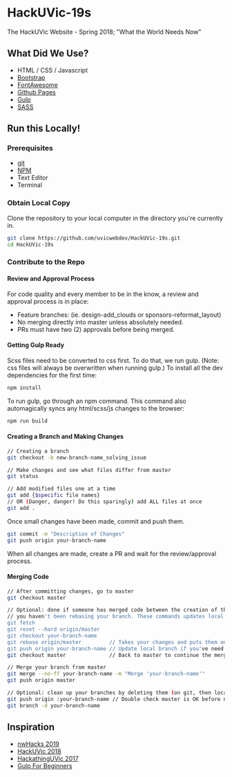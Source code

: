 # HackUVic-19s

The HackUVic Website - Spring 2018; "What the World Needs Now"

## What Did We Use?

* HTML / CSS / Javascript
* [Bootstrap](https://getbootstrap.com/)
* [FontAwesome](https://fontawesome.com/)
* [Github Pages](https://pages.github.com/)
* [Gulp](https://github.com/gulpjs/gulp)
* [SASS](http://sass-lang.com/)

## Run this Locally!

### Prerequisites

* [git](https://git-scm.com/)
* [NPM](https://www.npmjs.com/)
* Text Editor
* Terminal

### Obtain Local Copy

Clone the repository to your local computer in the directory you're currently in.

```bash
git clone https://github.com/uvicwebdev/HackUVic-19s.git
cd HackUVic-19s
```

### Contribute to the Repo

#### Review and Approval Process

For code quality and every member to be in the know, a review and approval process is in place:

* Feature branches: (ie. design-add_clouds or sponsors-reformat_layout)
* No merging directly into master unless absolutely needed.
* PRs must have two (2) approvals before being merged.

#### Getting Gulp Ready

Scss files need to be converted to css first. To do that, we run gulp. (Note: css files
will always be overwritten when running gulp.) To install all the dev dependencies for the first time:

```bash
npm install
````

To run gulp, go through an npm command. This command also automagically syncs any html/scss/js changes to the browser:

```bash
npm run build
```

#### Creating a Branch and Making Changes

```bash
// Creating a branch
git checkout -b new-branch-name_solving_issue

// Make changes and see what files differ from master
git status

// Add modified files one at a time
git add {$specific file names}
// OR (Danger, danger! Do this sparingly) add ALL files at once
git add .
```

Once small changes have been made, commit and push them.
```bash
git commit -m "Description of Changes"
git push origin your-branch-name
```

When all changes are made, create a PR and wait for the review/approval process.

#### Merging Code

```bash
// After committing changes, go to master
git checkout master

// Optional: done if someone has merged code between the creation of the branch and your changes, or 
// you haven't been rebasing your branch. These commands updates local master to origin master.
git fetch
git reset --hard origin/master
git checkout your-branch-name
git rebase origin/master         // Takes your changes and puts them on top of any new changes
git push origin your-branch-name // Update local branch if you've need needed to recieve changes
git checkout master              // Back to master to continue the merge

// Merge your branch from master
git merge --no-ff your-branch-name -m "Merge 'your-branch-name'"
git push origin master

// Optional: clean up your branches by deleting them (on git, then locally)
git push origin :your-branch-name // Double check master is OK before net step
git branch -d your-branch-name
```

## Inspiration

* [nwHacks 2019](https://www.nwhacks.io/)
* [HackUVic 2018](http://18w.hackuvic.com/)
* [HackathingUVic 2017](http://www.hackathinguvic.com/)
* [Gulp For Beginners](https://css-tricks.com/gulp-for-beginners/)
